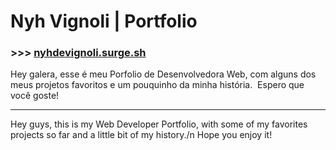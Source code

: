# Nyh Vignoli | Portfolio
### >>> [nyhdevignoli.surge.sh](https://www.nyhdevignoli.surge.sh/)

Hey galera, esse é meu Porfolio de Desenvolvedora Web, com alguns dos meus projetos favoritos e um pouquinho da minha história.&nbsp;
Espero que você goste!

---

Hey guys, this is my Web Developer Portfolio, with some of my favorites projects so far and a little bit of my history./n
Hope you enjoy it!
